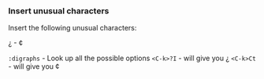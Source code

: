 ### Insert unusual characters

Insert the following unusual characters:

¿ - ¢

`:digraphs` - Look up all the possible options
`<C-k>?I` - will give you ¿
`<C-k>Ct` - will give you ¢
